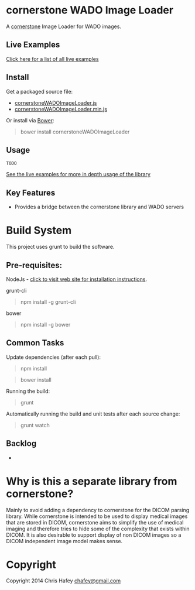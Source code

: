 cornerstone WADO Image Loader
=============================

A [cornerstone](https://github.com/chafey/cornerstone) Image Loader for WADO images.

Live Examples
---------------

[Click here for a list of all live examples](https://rawgithub.com/chafey/dicomParser/master/examples/index.html)

Install
-------

Get a packaged source file:

* [cornerstoneWADOImageLoader.js](https://raw.githubusercontent.com/chafey/cornerstoneWADOImageLoader/master/dist/cornerstoneWADOImageLoader.js)
* [cornerstoneWADOImageLoader.min.js](https://raw.githubusercontent.com/chafey/cornerstoneWADOImageLoader/master/dist/cornerstoneWADOImageLoader.min.js)

Or install via [Bower](http://bower.io/):

> bower install cornerstoneWADOImageLoader

Usage
-------

```
TODO
```

[See the live examples for more in depth usage of the library](https://rawgithub.com/chafey/dicomParser/master/examples/index.html)

Key Features
------------

* Provides a bridge between the cornerstone library and WADO servers


Build System
============

This project uses grunt to build the software.

Pre-requisites:
---------------

NodeJs - [click to visit web site for installation instructions](http://nodejs.org).

grunt-cli

> npm install -g grunt-cli

bower

> npm install -g bower

Common Tasks
------------

Update dependencies (after each pull):
> npm install

> bower install

Running the build:
> grunt

Automatically running the build and unit tests after each source change:
> grunt watch

Backlog
------------

*


Why is this a separate library from cornerstone?
================================================

Mainly to avoid adding a dependency to cornerstone for the DICOM parsing library.  While cornerstone is
intended to be used to display medical images that are stored in DICOM, cornerstone aims to simplify
the use of medical imaging and therefore tries to hide some of the complexity that exists within
DICOM.  It is also desirable to support display of non DICOM images so a DICOM independent image model
makes sense.


Copyright
============
Copyright 2014 Chris Hafey [chafey@gmail.com](mailto:chafey@gmail.com)